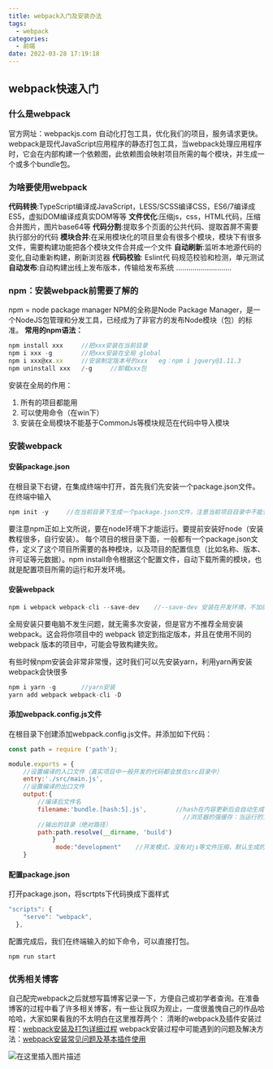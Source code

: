 ```yaml
---
title: webpack入门及安装办法
tags:
  - webpack
categories:
  - 前端
date: 2022-03-28 17:19:18
---
```

## **webpack快速入门**
### 什么是webpack
官方网址：webpackjs.com
自动化打包工具，优化我们的项目，服务请求更快。
webpack是现代JavaScript应用程序的静态打包工具，当webpack处理应用程序时，它会在内部构建一个依赖图，此依赖图会映射项目所需的每个模块，并生成一个或多个bundle包。
<!--more-->

### 为啥要使用webpack
**代码转换**:TypeScript编译成JavaScript，LESS/SCSS编译CSS，ES6/7编译成ES5，虚拟DOM编译成真实DOM等等
**文件优化**:压缩js，css，HTML代码，压缩合并图片，图片base64等
**代码分割**:提取多个页面的公共代码、提取首屏不需要执行部分的代码
**模块合并**:在采用模块化的项目里会有很多个模块，模块下有很多文件，需要构建功能把各个模块文件合并成一个文件
**自动刷新**:监听本地源代码的变化,自动重新构建，刷新浏览器
**代码校验**: Eslint代 码规范校验和检测，单元测试
**自动发布**:自动构建出线上发布版本，传输给发布系统
...........................
### npm：安装webpack前需要了解的
npm = node package manager
NPM的全称是Node Package Manager，是一个NodeJS包管理和分发工具，已经成为了非官方的发布Node模块（包）的标准。
**常用的npm语法：**

```javascript
npm install xxx		//把xxx安装在当前目录
npm i xxx -g		//把xxx安装在全局 global
npm i xxx@xx.xx		//安装制定版本号的xxx	eg：npm i jquery@1.11.3
npm uninstall xxx	/-g		//卸载xxx包
```
安装在全局的作用：

 1. 所有的项目都能用
 2. 可以使用命令（在win下）
 3. 安装在全局模块不能基于CommonJs等模块规范在代码中导入模块

### 安装webpack
#### 安装package.json
在根目录下右键，在集成终端中打开，首先我们先安装一个package.json文件。在终端中输入

```javascript
npm init -y		//在当前目录下生成一个package.json文件，注意当前项目目录中不能包括中文或特殊字符
```
要注意npm正如上文所说，要在node环境下才能运行。要提前安装好node（安装教程很多，自行安装）。
每个项目的根目录下面，一般都有一个package.json文件，定义了这个项目所需要的各种模块，以及项目的配置信息（比如名称、版本、许可证等元数据）。npm install命令根据这个配置文件，自动下载所需的模块，也就是配置项目所需的运行和开发环境。

#### 安装webpack

```javascript
npm i webpack webpack-cli --save-dev	//--save-dev 安装在开发环境，不加的话默认安装在生产环境
```
全局安装只要电脑不发生问题，就无需多次安装，但是官方不推荐全局安装 webpack。这会将你项目中的 webpack 锁定到指定版本，并且在使用不同的 webpack 版本的项目中，可能会导致构建失败。

有些时候npm安装会非常非常慢，这时我们可以先安装yarn，利用yarn再安装webpack会快很多

```javascript
npm i yarn -g		//yarn安装
yarn add webpack webpack-cli -D
```

#### 添加webpack.config.js文件
在根目录下创建添加webpack.config.js文件。并添加如下代码：

```javascript
const path = require ('path');

module.exports = {
    //设置编译的入口文件（真实项目中一般开发的代码都会放在src目录中）
    entry:'./src/main.js',      
    //设置编译的出口文件
    output:{
        //编译后文件名
        filename:'bundle.[hash:5].js',        //hash在内容更新后会自动生成一串哈希值，来避免浏览器的强缓存，及时更新文件
                                                //浏览器的强缓存：当运行的文件名相同时，会默认加在缓存里的文件
        //输出的目录（绝对路径）
        path:path.resolve(__dirname, 'build')
            }
             mode:"development"    //开发模式，没有对js等文件压缩，默认生成的是压缩文件
    }
```
#### 配置package.json
打开package.json，将scrtpts下代码换成下面样式


```javascript
"scripts": {
    "serve": "webpack",
  },
```
配置完成后，我们在终端输入的如下命令，可以直接打包。

```javascript
npm run start
```

### 优秀相关博客
自己配完webpack之后就想写篇博客记录一下，方便自己或初学者查询。在准备博客的过程中看了许多相关博客，有一些让我叹为观止，一度很羞愧自己的作品哈哈哈，大家如果看我的不太明白在这里推荐两个：
清晰的webpack及插件安装过程：[webpack安装及打包详细过程](https://www.cnblogs.com/aizai846/p/11497508.html)
webpack安装过程中可能遇到的问题及解决方法：[webpack安装常见问题及基本插件使用](https://www.cnblogs.com/jinzhaozhao/p/10006131.html)



![在这里插入图片描述](https://img-blog.csdnimg.cn/20200826142038903.png#pic_center)
